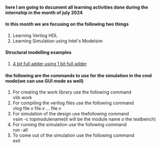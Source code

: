 #### here I am going to document all learning activities done during the internship in the month of july 2024

#### In this month we are focusing on the following two things
<ol>
  <li>Learning Verilog HDL</li>
  <li>Learning Simulation using Intel's Modelsim</li>
</ol>

#### Structural modelling examples
1. [4 bit full adder using 1 bit full adder](https://github.com/rafehkhan0/ieeeHydMentorship/tree/main/julymonth_activities/structural%20modelling)

#### the following are the commands to use for the simulation in the cmd mode(we can use GUI mode as well)

1. For creating the work library use the following command <br>
   vlib work
2. For compiling the verilog files use the following command <br>
   vlog file.v file.v ... file.v
3. For simulation of the design use thefollowing command <br>
    vsim -c topmodulename(it will be the module name o the testbench)
4. For running the simulation use the following command <br>
   run -all
5. To come out of the simulation use the following command <br>
    exit
